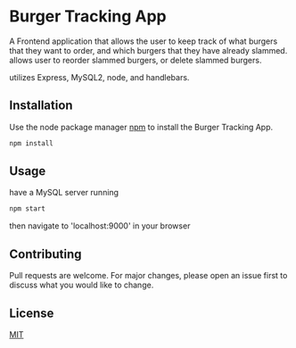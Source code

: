 # Burger Tracking App 

A Frontend application that allows the user to keep track of what burgers that they want to order, and which burgers that they have already slammed. allows user to reorder slammed burgers, or delete slammed burgers.

utilizes Express, MySQL2, node, and handlebars.

## Installation  

Use the node package manager [npm](https://nodejs.org/en/) to install the Burger Tracking App.

```bash
npm install
```

## Usage

have a MySQL server running

```node.js
npm start
```

then navigate to 'localhost:9000' in your browser

## Contributing 

Pull requests are welcome. For major changes, please open an issue first to discuss what you would like to change. 


## License

[MIT](https://choosealicense.com/licenses/mit/)
